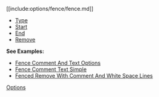 [[include:options/fence/fence.md]]

* [Type](type/)
* [Start](start/)
* [End](end/)
* [Remove](remove/)

**See Examples:**

* [Fence Comment And Text Options](/grunt-build-include/pages/examples/FenceCommentAndTextOptions.html)
* [Fence Comment Text Simple](/grunt-build-include/pages/examples/FenceCommentTextSimple.html)
* [Fenced Remove With Comment And White Space Lines](/grunt-build-include/pages/examples/FencedRemoveWithCommentAndWhiteSpaceLines.html)

[Options](../)